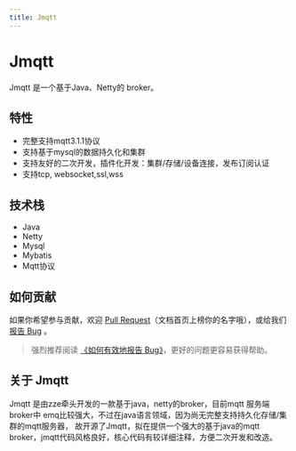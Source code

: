 ```yaml
---
title: Jmqtt
---
```


# Jmqtt

Jmqtt 是一个基于Java、Netty的 broker。

## 特性

- 完整支持mqtt3.1.1协议
- 支持基于mysql的数据持久化和集群
- 支持友好的二次开发，插件化开发：集群/存储/设备连接，发布订阅认证
- 支持tcp, websocket,ssl,wss

<p></p>

## 技术栈

- Java
- Netty
- Mysql
- Mybatis
- Mqtt协议

<p></p>


## 如何贡献

如果你希望参与贡献，欢迎 [Pull Request](https://github.com/Cicizz/jmqtt/pulls)（文档首页上榜你的名字哦），或给我们 [报告 Bug](https://github.com/Cicizz/jmqtt/issues) 。

> 强烈推荐阅读 [《如何有效地报告 Bug》](https://www.chiark.greenend.org.uk/~sgtatham/bugs-cn.html)，更好的问题更容易获得帮助。

<p></p>

## 关于 Jmqtt

Jmqtt 是由zze牵头开发的一款基于java，netty的broker，目前mqtt 服务端broker中 emq比较强大，不过在java语言领域，因为尚无完整支持持久化存储/集群的mqtt服务器，
故开源了Jmqtt，拟在提供一个强大的基于java的mqtt broker，jmqtt代码风格良好，核心代码有较详细注释，方便二次开发和改造。

<style>
  .reset-iframe{
    vertical-align: middle;
  }
</style>


